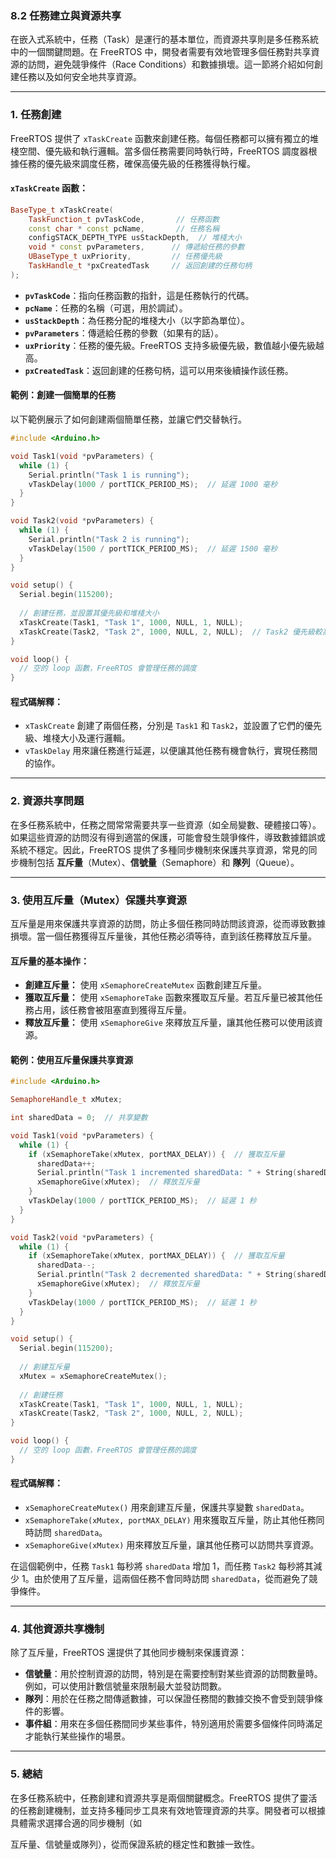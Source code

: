 ### 8.2 **任務建立與資源共享**

在嵌入式系統中，任務（Task）是運行的基本單位，而資源共享則是多任務系統中的一個關鍵問題。在 FreeRTOS 中，開發者需要有效地管理多個任務對共享資源的訪問，避免競爭條件（Race Conditions）和數據損壞。這一節將介紹如何創建任務以及如何安全地共享資源。

---

### 1. **任務創建**

FreeRTOS 提供了 `xTaskCreate` 函數來創建任務。每個任務都可以擁有獨立的堆棧空間、優先級和執行邏輯。當多個任務需要同時執行時，FreeRTOS 調度器根據任務的優先級來調度任務，確保高優先級的任務獲得執行權。

#### **`xTaskCreate` 函數：**

```cpp
BaseType_t xTaskCreate(
    TaskFunction_t pvTaskCode,       // 任務函數
    const char * const pcName,       // 任務名稱
    configSTACK_DEPTH_TYPE usStackDepth,  // 堆棧大小
    void * const pvParameters,      // 傳遞給任務的參數
    UBaseType_t uxPriority,         // 任務優先級
    TaskHandle_t *pxCreatedTask     // 返回創建的任務句柄
);
```

- **`pvTaskCode`**：指向任務函數的指針，這是任務執行的代碼。
- **`pcName`**：任務的名稱（可選，用於調試）。
- **`usStackDepth`**：為任務分配的堆棧大小（以字節為單位）。
- **`pvParameters`**：傳遞給任務的參數（如果有的話）。
- **`uxPriority`**：任務的優先級。FreeRTOS 支持多級優先級，數值越小優先級越高。
- **`pxCreatedTask`**：返回創建的任務句柄，這可以用來後續操作該任務。

#### **範例：創建一個簡單的任務**

以下範例展示了如何創建兩個簡單任務，並讓它們交替執行。

```cpp
#include <Arduino.h>

void Task1(void *pvParameters) {
  while (1) {
    Serial.println("Task 1 is running");
    vTaskDelay(1000 / portTICK_PERIOD_MS);  // 延遲 1000 毫秒
  }
}

void Task2(void *pvParameters) {
  while (1) {
    Serial.println("Task 2 is running");
    vTaskDelay(1500 / portTICK_PERIOD_MS);  // 延遲 1500 毫秒
  }
}

void setup() {
  Serial.begin(115200);
  
  // 創建任務，並設置其優先級和堆棧大小
  xTaskCreate(Task1, "Task 1", 1000, NULL, 1, NULL);
  xTaskCreate(Task2, "Task 2", 1000, NULL, 2, NULL);  // Task2 優先級較高
}

void loop() {
  // 空的 loop 函數，FreeRTOS 會管理任務的調度
}
```

#### **程式碼解釋：**
- `xTaskCreate` 創建了兩個任務，分別是 `Task1` 和 `Task2`，並設置了它們的優先級、堆棧大小及運行邏輯。
- `vTaskDelay` 用來讓任務進行延遲，以便讓其他任務有機會執行，實現任務間的協作。

---

### 2. **資源共享問題**

在多任務系統中，任務之間常常需要共享一些資源（如全局變數、硬體接口等）。如果這些資源的訪問沒有得到適當的保護，可能會發生競爭條件，導致數據錯誤或系統不穩定。因此，FreeRTOS 提供了多種同步機制來保護共享資源，常見的同步機制包括 **互斥量**（Mutex）、**信號量**（Semaphore）和 **隊列**（Queue）。

---

### 3. **使用互斥量（Mutex）保護共享資源**

互斥量是用來保護共享資源的訪問，防止多個任務同時訪問該資源，從而導致數據損壞。當一個任務獲得互斥量後，其他任務必須等待，直到該任務釋放互斥量。

#### **互斥量的基本操作：**
- **創建互斥量：** 使用 `xSemaphoreCreateMutex` 函數創建互斥量。
- **獲取互斥量：** 使用 `xSemaphoreTake` 函數來獲取互斥量。若互斥量已被其他任務占用，該任務會被阻塞直到獲得互斥量。
- **釋放互斥量：** 使用 `xSemaphoreGive` 來釋放互斥量，讓其他任務可以使用該資源。

#### **範例：使用互斥量保護共享資源**

```cpp
#include <Arduino.h>

SemaphoreHandle_t xMutex;

int sharedData = 0;  // 共享變數

void Task1(void *pvParameters) {
  while (1) {
    if (xSemaphoreTake(xMutex, portMAX_DELAY)) {  // 獲取互斥量
      sharedData++;
      Serial.println("Task 1 incremented sharedData: " + String(sharedData));
      xSemaphoreGive(xMutex);  // 釋放互斥量
    }
    vTaskDelay(1000 / portTICK_PERIOD_MS);  // 延遲 1 秒
  }
}

void Task2(void *pvParameters) {
  while (1) {
    if (xSemaphoreTake(xMutex, portMAX_DELAY)) {  // 獲取互斥量
      sharedData--;
      Serial.println("Task 2 decremented sharedData: " + String(sharedData));
      xSemaphoreGive(xMutex);  // 釋放互斥量
    }
    vTaskDelay(1000 / portTICK_PERIOD_MS);  // 延遲 1 秒
  }
}

void setup() {
  Serial.begin(115200);
  
  // 創建互斥量
  xMutex = xSemaphoreCreateMutex();
  
  // 創建任務
  xTaskCreate(Task1, "Task 1", 1000, NULL, 1, NULL);
  xTaskCreate(Task2, "Task 2", 1000, NULL, 2, NULL);
}

void loop() {
  // 空的 loop 函數，FreeRTOS 會管理任務的調度
}
```

#### **程式碼解釋：**
- `xSemaphoreCreateMutex()` 用來創建互斥量，保護共享變數 `sharedData`。
- `xSemaphoreTake(xMutex, portMAX_DELAY)` 用來獲取互斥量，防止其他任務同時訪問 `sharedData`。
- `xSemaphoreGive(xMutex)` 用來釋放互斥量，讓其他任務可以訪問共享資源。

在這個範例中，任務 `Task1` 每秒將 `sharedData` 增加 1，而任務 `Task2` 每秒將其減少 1。由於使用了互斥量，這兩個任務不會同時訪問 `sharedData`，從而避免了競爭條件。

---

### 4. **其他資源共享機制**

除了互斥量，FreeRTOS 還提供了其他同步機制來保護資源：

- **信號量**：用於控制資源的訪問，特別是在需要控制對某些資源的訪問數量時。例如，可以使用計數信號量來限制最大並發訪問數。
- **隊列**：用於在任務之間傳遞數據，可以保證任務間的數據交換不會受到競爭條件的影響。
- **事件組**：用來在多個任務間同步某些事件，特別適用於需要多個條件同時滿足才能執行某些操作的場景。

---

### 5. **總結**

在多任務系統中，任務創建和資源共享是兩個關鍵概念。FreeRTOS 提供了靈活的任務創建機制，並支持多種同步工具來有效地管理資源的共享。開發者可以根據具體需求選擇合適的同步機制（如

互斥量、信號量或隊列），從而保證系統的穩定性和數據一致性。